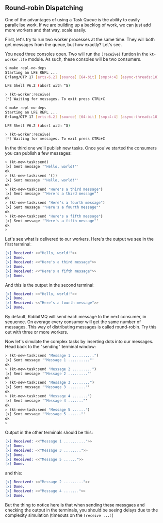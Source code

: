 ## Round-robin Dispatching

One of the advantages of using a Task Queue is the ability to easily parallelise
work. If we are building up a backlog of work, we can just add more workers and
that way, scale easily.

First, let's try to run two worker processes at the same time. They will both
get messages from the queue, but how exactly? Let's see.

You need three consoles open. Two will run the ``(receive)`` funtion in the
``kt-worker.lfe`` module. As such, these consoles will be two consumers.

```bash
$ make repl-no-deps
Starting an LFE REPL ...
Erlang/OTP 17 [erts-6.2] [source] [64-bit] [smp:4:4] [async-threads:10] ...

LFE Shell V6.2 (abort with ^G)
```
```lisp
> (kt-worker:receive)
[*] Waiting for messages. To exit press CTRL+C
```

```bash
$ make repl-no-deps
Starting an LFE REPL ...
Erlang/OTP 17 [erts-6.2] [source] [64-bit] [smp:4:4] [async-threads:10] ...

LFE Shell V6.2 (abort with ^G)
```

```lisp
> (kt-worker:receive)
[*] Waiting for messages. To exit press CTRL+C
```

In the third one we'll publish new tasks. Once you've started the consumers you
can publish a few messages:

```lisp
> (kt-new-task:send)
[x] Sent message '"Hello, world!"'
ok
> (kt-new-task:send '())
[x] Sent message '"Hello, world!"'
ok
> (kt-new-task:send "Here's a third message")
[x] Sent message '"Here's a third message"'
ok
> (kt-new-task:send "Here's a fourth message")
[x] Sent message '"Here's a fourth message"'
ok
> (kt-new-task:send "Here's a fifth message")
[x] Sent message '"Here's a fifth message"'
ok
>
```

Let's see what is delivered to our workers. Here's the output we see in the
first terminal:

```erlang
[x] Received: <<"Hello, world!">>
[x] Done.
[x] Received: <<"Here's a third message">>
[x] Done.
[x] Received: <<"Here's a fifth message">>
[x] Done.
```

And this is the output in the second terminal:

```erlang
[x] Received: <<"Hello, world!">>
[x] Done.
[x] Received: <<"Here's a fourth message">>
[x] Done.
```

By default, RabbitMQ will send each message to the next consumer, in sequence.
On average every consumer will get the same number of messages. This way of
distributing messages is called round-robin. Try this out with three or more
workers.

Now let's simulate the complex tasks by inserting dots into our messages.
Head back to the "sending" terminal window:

```lisp
> (kt-new-task:send "Message 1 ..........")
[x] Sent message '"Message 1 .........."'
ok
> (kt-new-task:send "Message 2 .........")
[x] Sent message '"Message 2 ........."'
ok
> (kt-new-task:send "Message 3 ........")
[x] Sent message '"Message 3 ........"'
ok
> (kt-new-task:send "Message 4 .......")
[x] Sent message '"Message 4 ......."'
ok
> (kt-new-task:send "Message 5 ......")
[x] Sent message '"Message 5 ......"'
ok
>
```

Output in the other terminals should be this:

```erlang
[x] Received: <<"Message 1 ..........">>
[x] Done.
[x] Received: <<"Message 3 ........">>
[x] Done.
[x] Received: <<"Message 5 ......">>
[x] Done.
```

and this:

```erlang
[x] Received: <<"Message 2 .........">>
[x] Done.
[x] Received: <<"Message 4 .......">>
[x] Done.
```

But the thing to notice here is that when sending these messgaes and checking
the output in the terminals, you should be seeing delays due to the complexity
simulation (timeouts on the ``(receive ...)``)
